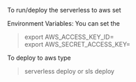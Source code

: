 To run/deploy the serverless to aws set

Environment Variables: 
You can set the 
> export AWS_ACCESS_KEY_ID=  
> export AWS_SECRET_ACCESS_KEY=

To deploy to aws type
> serverless deploy
or 
> sls deploy